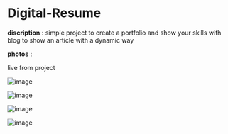 # Digital-Resume

**discription** : simple project to create a portfolio and show your skills with blog to show an  article with a dynamic way

**photos** :<p> live from project</p>
![image](https://github.com/MustafaAhmed-star/Digital-Resume/assets/67156516/a12e02ce-ee87-4857-b553-e2b665f4b817)

![image](https://github.com/MustafaAhmed-star/Digital-Resume/assets/67156516/482af705-3080-44f0-a5ac-c25145d90a6a)

![image](https://github.com/MustafaAhmed-star/Digital-Resume/assets/67156516/2dff98e2-e4a8-480d-bd15-f84add17acc1)

![image](https://github.com/MustafaAhmed-star/Digital-Resume/assets/67156516/fa7c63c8-7b6e-4ed6-ba7b-5ae3ec12faca)
